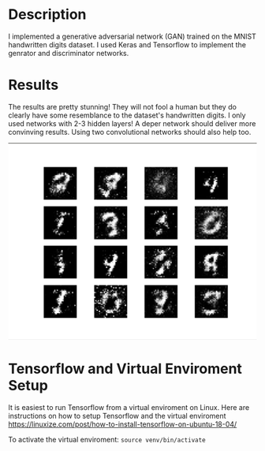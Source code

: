 # Description
I implemented a generative adversarial network (GAN) trained on the MNIST handwritten digits dataset. I used Keras and Tensorflow to implement the genrator and discriminator networks.

# Results 
The results are pretty stunning! They will not fool a human but they do clearly have some resemblance to the dataset's handwritten digits. 
I only used networks with 2-3 hidden layers! A deper network should deliver more convinving results. Using two convolutional networks should also help too.

![MNIST GAN - Simple Multi Layer Perceptrons](https://github.com/PeterJochem/MNIST_GAN/blob/master/simpleNetworkResults.png  "MNIST GAN - Simple Multi Layer Perceptrons")



# Tensorflow and Virtual Enviroment Setup
It is easiest to run Tensorflow from a virtual enviroment on Linux. Here are instructions on how to setup Tensorflow and the virtual enviroment https://linuxize.com/post/how-to-install-tensorflow-on-ubuntu-18-04/

To activate the virtual enviroment: ```source venv/bin/activate```

